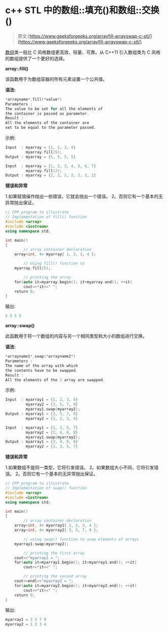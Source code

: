 # c++ STL 中的数组::填充()和数组::交换()

> 原文:[https://www.geeksforgeeks.org/arrayfill-arrayswap-c-stl/](https://www.geeksforgeeks.org/arrayfill-arrayswap-c-stl/)

[数组](https://www.geeksforgeeks.org/array-class-c/)类一般比 C 风格数组更高效、轻量、可靠。从 C++11 引入数组类为 C 风格的数组提供了一个更好的选择。

**array::fill()**

该函数用于为数组容器的所有元素设置一个公共值。

**语法:**

```cpp
*arrayname*.fill(*value*)
Parameters :
The value to be set for all the elements of
the container is passed as parameter.
Result :
All the elements of the container are
set to be equal to the parameter passed.

```

示例:

```cpp
Input  : myarray = {1, 2, 3, 4}
         myarray.fill(5);
Output : myarray = {5, 5, 5, 5}

Input  : myarray = {1, 2, 3, 4, 5, 6, 7}
         myarray.fill(2);
Output : myarray = {2, 2, 2, 2, 2, 2, 2}

```

**错误和异常**

1.如果赋值操作抛出一些错误，它就会抛出一个错误。
2。否则它有一个基本的无异常抛出保证。

```cpp
// CPP program to illustrate
// Implementation of fill() function
#include <array>
#include <iostream>
using namespace std;

int main()
{
        // array container declaration
    array<int, 4> myarray{ 1, 2, 3, 4 };

        // Using fill() function to 
    myarray.fill(5);

        // printing the array
    for(auto it=myarray.begin(); it<myarray.end(); ++it)
        cout<<*it<<" ";
    return 0;
}
```

输出:

```cpp
5 5 5 5

```

**array::swap()**

此函数用于将一个数组的内容与另一个相同类型和大小的数组进行交换。

**语法:**

```cpp
*arrayname1*.swap(*arrayname2*)
Parameters :
The name of the array with which
the contents have to be swapped.
Result :
All the elements of the 2 array are swapped.

```

示例:

```cpp
Input  : myarray1 = {1, 2, 3, 4}
         myarray2 = {3, 5, 7, 9}
         myarray1.swap(myarray2);
Output : myarray1 = {3, 5, 7, 9}
         myarray2 = {1, 2, 3, 4}

Input  : myarray1 = {1, 3, 5, 7}
         myarray2 = {2, 4, 6, 8}
         myarray1.swap(myarray2);
Output : myarray1 = {2, 4, 6, 8}
         myarray2 = {1, 3, 5, 7}

```

**错误和异常**

1.如果数组不是同一类型，它将引发错误。
2。如果数组大小不同，它将引发错误。
2。否则它有一个基本的无异常抛出保证。

```cpp
// CPP program to illustrate
// Implementation of swap() function
#include <array>
#include <iostream>
using namespace std;

int main()
{
        // array container declaration
    array<int, 4> myarray1{ 1, 2, 3, 4 };
    array<int, 4> myarray2{ 3, 5, 7, 9 };

        // using swap() function to swap elements of arrays
    myarray1.swap(myarray2);

        // printing the first array
    cout<<"myarray1 = ";
    for(auto it=myarray1.begin(); it<myarray1.end(); ++it)
        cout<<*it<<" ";

        // printing the second array
    cout<<endl<<"myarray2 = ";
    for(auto it=myarray2.begin(); it<myarray2.end(); ++it)
        cout<<*it<<" ";
    return 0;
}
```

输出:

```cpp
myarray1 = 3 5 7 9 
myarray2 = 1 2 3 4 

```